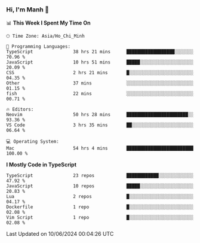 ### Hi, I'm Manh 👋

<!--START_SECTION:waka-->
📊 **This Week I Spent My Time On** 

```text
🕑︎ Time Zone: Asia/Ho_Chi_Minh

💬 Programming Languages: 
TypeScript               38 hrs 21 mins      ██████████████████░░░░░░░   70.96 % 
JavaScript               10 hrs 51 mins      █████░░░░░░░░░░░░░░░░░░░░   20.09 % 
CSS                      2 hrs 21 mins       █░░░░░░░░░░░░░░░░░░░░░░░░   04.35 % 
Other                    37 mins             ░░░░░░░░░░░░░░░░░░░░░░░░░   01.15 % 
fish                     22 mins             ░░░░░░░░░░░░░░░░░░░░░░░░░   00.71 % 

🔥 Editors: 
Neovim                   50 hrs 28 mins      ███████████████████████░░   93.36 % 
VS Code                  3 hrs 35 mins       ██░░░░░░░░░░░░░░░░░░░░░░░   06.64 % 

💻 Operating System: 
Mac                      54 hrs 4 mins       █████████████████████████   100.00 % 
```

**I Mostly Code in TypeScript** 

```text
TypeScript               23 repos            ████████████░░░░░░░░░░░░░   47.92 % 
JavaScript               10 repos            █████░░░░░░░░░░░░░░░░░░░░   20.83 % 
Lua                      2 repos             █░░░░░░░░░░░░░░░░░░░░░░░░   04.17 % 
Dockerfile               1 repo              █░░░░░░░░░░░░░░░░░░░░░░░░   02.08 % 
Vim Script               1 repo              █░░░░░░░░░░░░░░░░░░░░░░░░   02.08 % 
```




 Last Updated on 10/06/2024 00:04:26 UTC
<!--END_SECTION:waka-->
